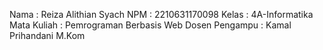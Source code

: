 Nama : Reiza Alithian Syach
NPM : 2210631170098
Kelas : 4A-Informatika
Mata Kuliah : Pemrograman Berbasis Web
Dosen Pengampu : Kamal Prihandani M.Kom
